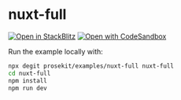 # nuxt-full

[![Open in StackBlitz](https://developer.stackblitz.com/img/open_in_stackblitz.svg)](https://stackblitz.com/github/prosekit/examples/tree/master/nuxt-full)
[![Open with CodeSandbox](https://assets.codesandbox.io/github/button-edit-lime.svg)](https://codesandbox.io/p/sandbox/github/prosekit/examples/tree/master/nuxt-full)

Run the example locally with:

```bash
npx degit prosekit/examples/nuxt-full nuxt-full
cd nuxt-full
npm install
npm run dev
```
